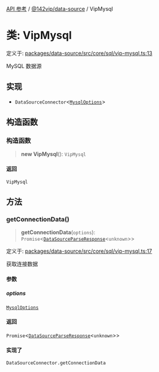 [API 参考](../wiki/Home) / [@142vip/data-source](../wiki/@142vip.data-source) / VipMysql

# 类: VipMysql

定义于: [packages/data-source/src/core/sql/vip-mysql.ts:13](https://github.com/142vip/core-x/blob/25cf658819688f02293d600e7003b5877a2f9489/packages/data-source/src/core/sql/vip-mysql.ts#L13)

MySQL 数据源

## 实现

- `DataSourceConnector`\<[`MysqlOptions`](../wiki/@142vip.data-source.%E6%8E%A5%E5%8F%A3.MysqlOptions)\>

## 构造函数

### 构造函数

> **new VipMysql**(): `VipMysql`

#### 返回

`VipMysql`

## 方法

### getConnectionData()

> **getConnectionData**(`options`): `Promise`\<[`DataSourceParseResponse`](../wiki/@142vip.data-source.%E6%8E%A5%E5%8F%A3.DataSourceParseResponse)\<`unknown`\>\>

定义于: [packages/data-source/src/core/sql/vip-mysql.ts:17](https://github.com/142vip/core-x/blob/25cf658819688f02293d600e7003b5877a2f9489/packages/data-source/src/core/sql/vip-mysql.ts#L17)

获取连接数据

#### 参数

##### options

[`MysqlOptions`](../wiki/@142vip.data-source.%E6%8E%A5%E5%8F%A3.MysqlOptions)

#### 返回

`Promise`\<[`DataSourceParseResponse`](../wiki/@142vip.data-source.%E6%8E%A5%E5%8F%A3.DataSourceParseResponse)\<`unknown`\>\>

#### 实现了

`DataSourceConnector.getConnectionData`
